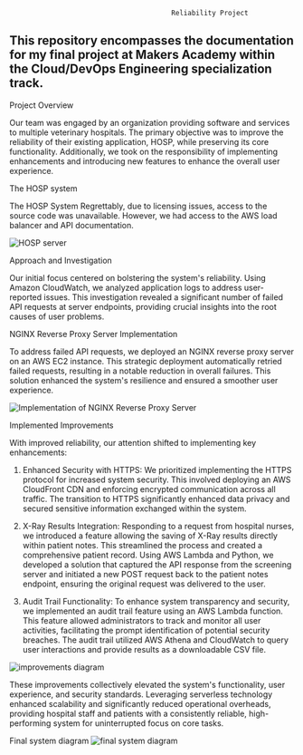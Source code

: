                                             Reliability Project

This repository encompasses the documentation for my final project at Makers Academy within the Cloud/DevOps Engineering specialization track.
----------------------------------------------------------------------------------------------------------------------------------
Project Overview

Our team was engaged by an organization providing software and services to multiple veterinary hospitals. The primary objective was to improve the reliability of their existing application, HOSP, while preserving its core functionality. Additionally, we took on the responsibility of implementing enhancements and introducing new features to enhance the overall user experience.

The HOSP system

The HOSP System Regrettably, due to licensing issues, access to the source code was unavailable. However, we had access to the AWS load balancer and API documentation.

![HOSP server](https://github.com/hudaa12/Reliability-Project/assets/133902313/31f72284-dc0c-47f3-87c8-5b1cc90d668d)


Approach and Investigation 

Our initial focus centered on bolstering the system's reliability. Using Amazon CloudWatch, we analyzed application logs to address user-reported issues. This investigation revealed a significant number of failed API requests at server endpoints, providing crucial insights into the root causes of user problems.

NGINX Reverse Proxy Server Implementation

To address failed API requests, we deployed an NGINX reverse proxy server on an AWS EC2 instance. This strategic deployment automatically retried failed requests, resulting in a notable reduction in overall failures. This solution enhanced the system's resilience and ensured a smoother user experience.

![Implementation of NGINX Reverse Proxy Server](https://github.com/hudaa12/Reliability-Project/assets/133902313/c370108d-e195-46ad-acad-99d121b45d2d)


Implemented Improvements

With improved reliability, our attention shifted to implementing key enhancements:

1. Enhanced Security with HTTPS: We prioritized implementing the HTTPS protocol for increased system security. This involved deploying an AWS CloudFront CDN and enforcing encrypted communication across all traffic. The transition to HTTPS significantly enhanced data privacy and secured sensitive information exchanged within the system.

2. X-Ray Results Integration: Responding to a request from hospital nurses, we introduced a feature allowing the saving of X-Ray results directly within patient notes. This streamlined the process and created a comprehensive patient record. Using AWS Lambda and Python, we developed a solution that captured the API response from the screening server and initiated a new POST request back to the patient notes endpoint, ensuring the original request was delivered to the user.

3. Audit Trail Functionality: To enhance system transparency and security, we implemented an audit trail feature using an AWS Lambda function. This feature allowed administrators to track and monitor all user activities, facilitating the prompt identification of potential security breaches. The audit trail utilized AWS Athena and CloudWatch to query user interactions and provide results as a downloadable CSV file.

![improvements diagram](https://github.com/hudaa12/Reliability-Project/assets/133902313/041a11cf-c25a-429d-893c-15e94bf94b28)

These improvements collectively elevated the system's functionality, user experience, and security standards. Leveraging serverless technology enhanced scalability and significantly reduced operational overheads, providing hospital staff and patients with a consistently reliable, high-performing system for uninterrupted focus on core tasks.

Final system diagram
![final system diagram](https://github.com/hudaa12/Reliability-Project/assets/133902313/1500ce80-7054-4245-90ee-7a774430a2dd)

